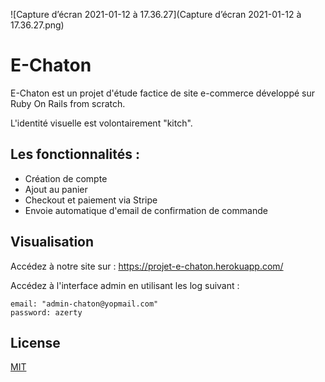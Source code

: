 ![Capture d’écran 2021-01-12 à 17.36.27](Capture d’écran 2021-01-12 à 17.36.27.png)

# E-Chaton

E-Chaton est un projet d'étude factice de site e-commerce développé sur Ruby On Rails from scratch. 

L'identité visuelle est volontairement "kitch".

## Les fonctionnalités :
- Création de compte
- Ajout au panier
- Checkout et paiement via Stripe
- Envoie automatique d'email de confirmation de commande

## Visualisation

Accédez à notre site sur : https://projet-e-chaton.herokuapp.com/

Accédez à l'interface admin en utilisant les log suivant :

```
email: "admin-chaton@yopmail.com"
password: azerty
```

## License
[MIT](https://choosealicense.com/licenses/mit/)

